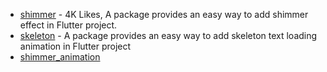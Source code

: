 - [shimmer](https://pub.dev/packages/shimmer) - 4K Likes, A package provides an easy way to add shimmer effect in Flutter project.
- [skeleton](https://pub.dev/packages/skeleton_text) - A package provides an easy way to add skeleton text loading animation in Flutter project
- [shimmer_animation](https://pub.dev/packages/shimmer_animation)
